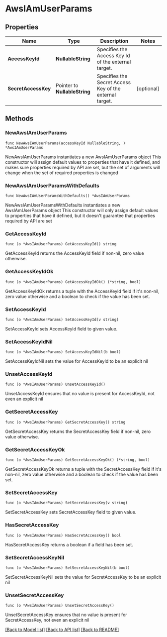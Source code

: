 # AwsIAmUserParams

## Properties

Name | Type | Description | Notes
------------ | ------------- | ------------- | -------------
**AccessKeyId** | **NullableString** | Specifies the Access Key Id of the external target. | 
**SecretAccessKey** | Pointer to **NullableString** | Specifies the Secret Access Key of the external target. | [optional] 

## Methods

### NewAwsIAmUserParams

`func NewAwsIAmUserParams(accessKeyId NullableString, ) *AwsIAmUserParams`

NewAwsIAmUserParams instantiates a new AwsIAmUserParams object
This constructor will assign default values to properties that have it defined,
and makes sure properties required by API are set, but the set of arguments
will change when the set of required properties is changed

### NewAwsIAmUserParamsWithDefaults

`func NewAwsIAmUserParamsWithDefaults() *AwsIAmUserParams`

NewAwsIAmUserParamsWithDefaults instantiates a new AwsIAmUserParams object
This constructor will only assign default values to properties that have it defined,
but it doesn't guarantee that properties required by API are set

### GetAccessKeyId

`func (o *AwsIAmUserParams) GetAccessKeyId() string`

GetAccessKeyId returns the AccessKeyId field if non-nil, zero value otherwise.

### GetAccessKeyIdOk

`func (o *AwsIAmUserParams) GetAccessKeyIdOk() (*string, bool)`

GetAccessKeyIdOk returns a tuple with the AccessKeyId field if it's non-nil, zero value otherwise
and a boolean to check if the value has been set.

### SetAccessKeyId

`func (o *AwsIAmUserParams) SetAccessKeyId(v string)`

SetAccessKeyId sets AccessKeyId field to given value.


### SetAccessKeyIdNil

`func (o *AwsIAmUserParams) SetAccessKeyIdNil(b bool)`

 SetAccessKeyIdNil sets the value for AccessKeyId to be an explicit nil

### UnsetAccessKeyId
`func (o *AwsIAmUserParams) UnsetAccessKeyId()`

UnsetAccessKeyId ensures that no value is present for AccessKeyId, not even an explicit nil
### GetSecretAccessKey

`func (o *AwsIAmUserParams) GetSecretAccessKey() string`

GetSecretAccessKey returns the SecretAccessKey field if non-nil, zero value otherwise.

### GetSecretAccessKeyOk

`func (o *AwsIAmUserParams) GetSecretAccessKeyOk() (*string, bool)`

GetSecretAccessKeyOk returns a tuple with the SecretAccessKey field if it's non-nil, zero value otherwise
and a boolean to check if the value has been set.

### SetSecretAccessKey

`func (o *AwsIAmUserParams) SetSecretAccessKey(v string)`

SetSecretAccessKey sets SecretAccessKey field to given value.

### HasSecretAccessKey

`func (o *AwsIAmUserParams) HasSecretAccessKey() bool`

HasSecretAccessKey returns a boolean if a field has been set.

### SetSecretAccessKeyNil

`func (o *AwsIAmUserParams) SetSecretAccessKeyNil(b bool)`

 SetSecretAccessKeyNil sets the value for SecretAccessKey to be an explicit nil

### UnsetSecretAccessKey
`func (o *AwsIAmUserParams) UnsetSecretAccessKey()`

UnsetSecretAccessKey ensures that no value is present for SecretAccessKey, not even an explicit nil

[[Back to Model list]](../README.md#documentation-for-models) [[Back to API list]](../README.md#documentation-for-api-endpoints) [[Back to README]](../README.md)



